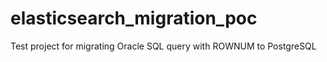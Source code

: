 # elasticsearch_migration_poc

Test project for migrating Oracle SQL query with ROWNUM to PostgreSQL
